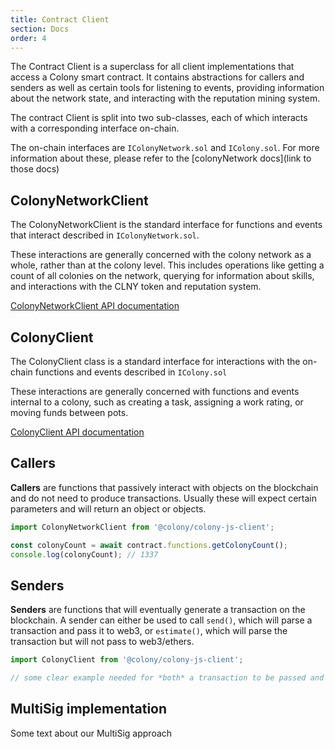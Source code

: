 ```yaml
---
title: Contract Client
section: Docs
order: 4
---
```


The Contract Client is a superclass for all client implementations that access a Colony smart contract. It contains abstractions for callers and senders as well as certain tools for listening to events, providing information about the network state, and interacting with the reputation mining system.

The contract Client is split into two sub-classes, each of which interacts with a corresponding interface on-chain.

The on-chain interfaces are `IColonyNetwork.sol` and `IColony.sol`. For more information about these, please refer to the [colonyNetwork docs](link to those docs)


## ColonyNetworkClient
The ColonyNetworkClient is the standard interface for functions and events that interact described in `IColonyNetwork.sol`.  

These interactions are generally concerned with the colony network as a whole, rather than at the colony level. This includes operations like getting a count of all colonies on the network, querying for information about skills, and interactions with the CLNY token and reputation system.

[ColonyNetworkClient API documentation](./_API_ColonyNetworkClient)

## ColonyClient
The ColonyClient class is a standard interface for interactions with the on-chain functions and events described in `IColony.sol`

These interactions are generally concerned with functions and events internal to a colony, such as creating a task, assigning a work rating, or moving funds between pots.

[ColonyClient API documentation](./_API_ColonyClient.md)

## Callers

**Callers** are functions that passively interact with objects on the blockchain and do not need to produce transactions. Usually these will expect certain parameters and will return an object or objects.

```javascript
import ColonyNetworkClient from '@colony/colony-js-client';

const colonyCount = await contract.functions.getColonyCount();
console.log(colonyCount); // 1337

```

## Senders

**Senders** are functions that will eventually generate a transaction on the blockchain. A sender can either be used to call `send()`, which will parse a transaction and pass it to web3, or `estimate()`, which will parse the transaction but will not pass to web3/ethers.

```javascript
import ColonyClient from '@colony/colony-js-client';

// some clear example needed for *both* a transaction to be passed and for an estimate()

```


## MultiSig implementation

Some text about our MultiSig approach
